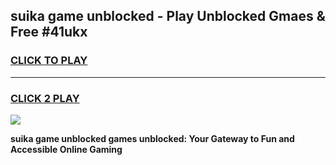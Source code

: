
## suika game unblocked - Play Unblocked Gmaes & Free #41ukx
<h3>
<a href="https://news.freeplayer.one?title=suika_game_unblocked&ref=03M">CLICK TO PLAY</a></h3>
<hr>

<h3>
<a href="https://news.freeplayer.one?title=suika_game_unblocked&ref=03M">CLICK 2 PLAY</a>
  
</h3>

<a href="https://news.freeplayer.one?title=suika_game_unblocked&ref=03M"><img src="https://clearcache.store/games.png"></a>


**suika game unblocked games unblocked: Your Gateway to Fun and Accessible Online Gaming**
